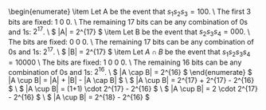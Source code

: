 \begin{enumerate}
\item Let A be the event that $s_1s_2s_3 = 100$. \\
The first 3 bits are fixed: 1 0 0. \\
The remaining 17 bits can be any combination of 0s and 1s: $2^{17}$. \\
$ |A| = 2^{17} $
	\item Let B be the event that $s_2s_3s_4 = 000$. \\
The bits are fixed: 0 0 0. \\
The remaining 17 bits can be any combination of 0s and 1s: $2^{17}$. \\
$ |B| = 2^{17} $
	\item Let $A \cap B$ be the event that $s_1 s_2 s_3 s_4= 10000$ \\
The bits are fixed: 1 0 0 0. \\
The remaining 16 bits can be any combination of 0s and 1s: $2^{16}$. \\
$ |A \cap B| = 2^{16} $
\end{enumerate}
$ |A \cup B| = |A| + |B| - |A \cap B| $ \\
$ |A \cup B| = 2^{17} + 2^{17} - 2^{16} $ \\
$ |A \cup B| = (1+1) \cdot 2^{17} - 2^{16} $ \\
$ |A \cup B| = 2 \cdot 2^{17} - 2^{16} $ \\
$ |A \cup B| = 2^{18} - 2^{16} $
